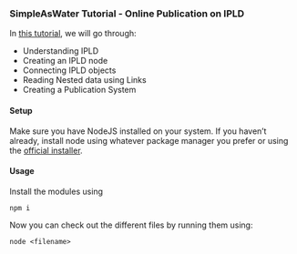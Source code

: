 ### SimpleAsWater Tutorial - Online Publication on IPLD

In [this tutorial](https://simpleaswater.com/chat-using-libp2p/), we will go through:

- Understanding IPLD
- Creating an IPLD node
- Connecting IPLD objects
- Reading Nested data using Links
- Creating a Publication System

#### Setup

Make sure you have NodeJS installed on your system. If you haven’t already, install node using whatever package manager you prefer or using the [official installer](https://nodejs.org/en/download/).


#### Usage

Install the modules using

```
npm i 
```

Now you can check out the different files by running them using:

```
node <filename>
```
